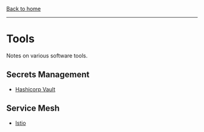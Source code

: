 [Back to home](../README.md)

---

# Tools

Notes on various software tools.

## Secrets Management

* [Hashicorp Vault](vault.md)

## Service Mesh

* [Istio](istio.md)
